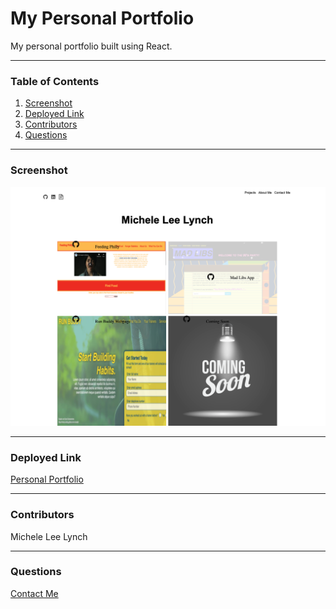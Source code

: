 # My Personal Portfolio
My personal portfolio built using React.   

***
### Table of Contents  
1. [Screenshot](https://github.com/MLLynch2K/personal-react-portfolio#screenshot)
1. [Deployed Link](https://github.com/MLLynch2K/personal-react-portfolio#deployed-link)
2. [Contributors](https://github.com/MLLynch2K/personal-react-portfolio#contributors)
3. [Questions](https://github.com/MLLynch2K/personal-react-portfolio#questions)   

***
### Screenshot   
![](src/assets/images/portfolio-app.png)   

***
### Deployed Link     
[Personal Portfolio]()   

***
### Contributors  
Michele Lee Lynch

***
### Questions  
[Contact Me](https://github.com/MLLynch2K)   